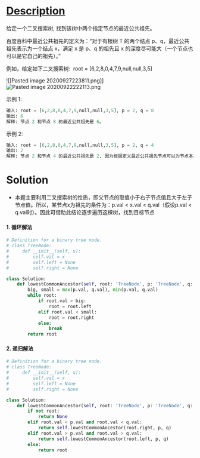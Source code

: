# [Description](https://leetcode-cn.com/problems/lowest-common-ancestor-of-a-binary-search-tree)
给定一个二叉搜索树, 找到该树中两个指定节点的最近公共祖先。

百度百科中最近公共祖先的定义为：“对于有根树 T 的两个结点 p、q，最近公共祖先表示为一个结点 x，满足 x 是 p、q 的祖先且 x 的深度尽可能大（一个节点也可以是它自己的祖先）。”

例如，给定如下二叉搜索树:  root = [6,2,8,0,4,7,9,null,null,3,5]

![[Pasted image 20200927223811.png]]
![Pasted image 20200922222113.png](https://github.com/Coder-AndyLee/LeetCodeNotes/blob/master/pic/Pasted%20image%20200927223811.png)
 

示例 1:
```python
输入: root = [6,2,8,0,4,7,9,null,null,3,5], p = 2, q = 8
输出: 6 
解释: 节点 2 和节点 8 的最近公共祖先是 6。
```
示例 2:
```python
输入: root = [6,2,8,0,4,7,9,null,null,3,5], p = 2, q = 4
输出: 2
解释: 节点 2 和节点 4 的最近公共祖先是 2, 因为根据定义最近公共祖先节点可以为节点本身。
```



# Solution

- 本题主要利用二叉搜索树的性质，即父节点的取值小于右子节点值且大于左子节点值。所以，某节点x为祖先的条件为：p.val < x.val < q.val（假设p.val < q.val时）。因此可借助此结论逐步遍历这棵树，找到目标节点

#### 1. 循环解法
```python
# Definition for a binary tree node.
# class TreeNode:
#     def __init__(self, x):
#         self.val = x
#         self.left = None
#         self.right = None

class Solution:
    def lowestCommonAncestor(self, root: 'TreeNode', p: 'TreeNode', q: 'TreeNode') -> 'TreeNode':
        big, small = max(p.val, q.val), min(p.val, q.val)
        while root:
            if root.val > big:
                root = root.left
            elif root.val < small:
                root = root.right
            else:
                break
        return root
```

#### 2. 递归解法
```python
# Definition for a binary tree node.
# class TreeNode:
#     def __init__(self, x):
#         self.val = x
#         self.left = None
#         self.right = None

class Solution:
    def lowestCommonAncestor(self, root: 'TreeNode', p: 'TreeNode', q: 'TreeNode') -> 'TreeNode':
        if not root:
            return None
        elif root.val < p.val and root.val < q.val:
            return self.lowestCommonAncestor(root.right, p, q)
        elif root.val > p.val and root.val > q.val:
            return self.lowestCommonAncestor(root.left, p, q)
        else:
            return root
```